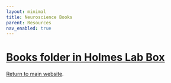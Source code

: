 ```yaml
---
layout: minimal
title: Neuroscience Books
parent: Resources
nav_enabled: true
---
```


# [Books folder in Holmes Lab Box](https://rutgers.box.com/s/5coxkl2ejtu1l01yefe1yhydzsrmz01l)
[Return to main website]({{site.baseurl}}/).
